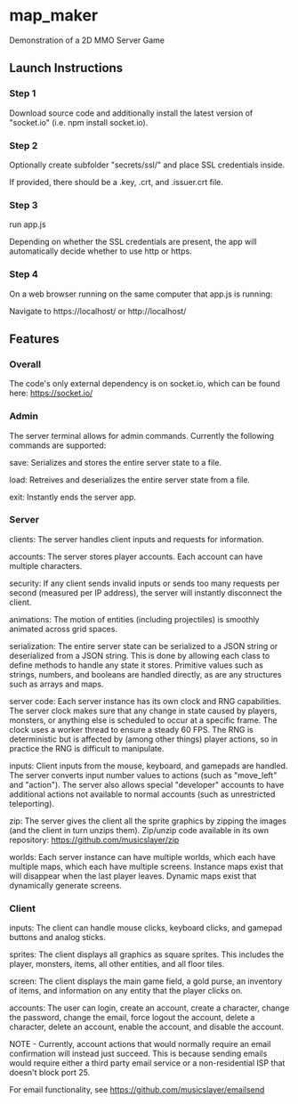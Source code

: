 # map_maker
Demonstration of a 2D MMO Server Game

## Launch Instructions
### Step 1
Download source code and additionally install the latest version of "socket.io" (i.e. npm install socket.io).

### Step 2
Optionally create subfolder "secrets/ssl/" and place SSL credentials inside.

If provided, there should be a .key, .crt, and .issuer.crt file.

### Step 3
run app.js

Depending on whether the SSL credentials are present, the app will automatically decide whether to use http or https.

### Step 4
On a web browser running on the same computer that app.js is running:

Navigate to https://localhost/ or http://localhost/

## Features
### Overall
The code's only external dependency is on socket.io, which can be found here: https://socket.io/

### Admin
The server terminal allows for admin commands. Currently the following commands are supported:

save: Serializes and stores the entire server state to a file.

load: Retreives and deserializes the entire server state from a file.

exit: Instantly ends the server app.

### Server
clients: The server handles client inputs and requests for information.

accounts: The server stores player accounts. Each account can have multiple characters.

security: If any client sends invalid inputs or sends too many requests per second (measured per IP address), the server will instantly disconnect the client.

animations: The motion of entities (including projectiles) is smoothly animated across grid spaces.

serialization: The entire server state can be serialized to a JSON string or deserialized from a JSON string. This is done by allowing each class to define methods to handle any state it stores. Primitive values such as strings, numbers, and booleans are handled directly, as are any structures such as arrays and maps.

server code: Each server instance has its own clock and RNG capabilities. The server clock makes sure that any change in state caused by players, monsters, or anything else is scheduled to occur at a specific frame. The clock uses a worker thread to ensure a steady 60 FPS. The RNG is deterministic but is affected by (among other things) player actions, so in practice the RNG is difficult to manipulate.

inputs: Client inputs from the mouse, keyboard, and gamepads are handled. The server converts input number values to actions (such as "move_left" and "action"). The server also allows special "developer" accounts to have additional actions not available to normal accounts (such as unrestricted teleporting).

zip: The server gives the client all the sprite graphics by zipping the images (and the client in turn unzips them). Zip/unzip code available in its own repository: https://github.com/musicslayer/zip

worlds: Each server instance can have multiple worlds, which each have multiple maps, which each have multiple screens. Instance maps exist that will disappear when the last player leaves. Dynamic maps exist that dynamically generate screens.

### Client
inputs: The client can handle mouse clicks, keyboard clicks, and gamepad buttons and analog sticks.

sprites: The client displays all graphics as square sprites. This includes the player, monsters, items, all other entities, and all floor tiles.

screen: The client displays the main game field, a gold purse, an inventory of items, and information on any entity that the player clicks on.

accounts: The user can login, create an account, create a character, change the password, change the email, force logout the account, delete a character, delete an account, enable the account, and disable the account.

NOTE - Currently, account actions that would normally require an email confirmation will instead just succeed. This is because sending emails would require either a third party email service or a non-residential ISP that doesn't block port 25.

For email functionality, see https://github.com/musicslayer/emailsend

